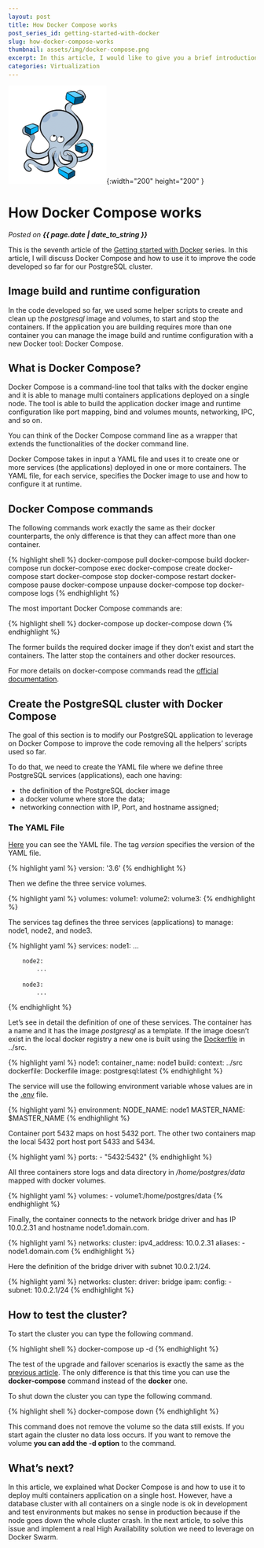```yaml
---
layout: post
title: How Docker Compose works
post_series_id: getting-started-with-docker
slug: how-docker-compose-works
thumbnail: assets/img/docker-compose.png
excerpt: In this article, I would like to give you a brief introduction to Kubernetes and how to deploy applications on it.
categories: Virtualization
---
```


![How Docker Compose works](assets/img/docker-compose.png){:width="200" height="200" }

# How Docker Compose works
_Posted on **{{ page.date | date_to_string }}**_

This is the seventh article of the [Getting started with Docker](getting-started-with-docker) series. In this article, I will discuss Docker Compose and how to use it to improve the code developed so far for our PostgreSQL cluster.

## Image build and runtime configuration

In the code developed so far, we used some helper scripts to create and clean up the _postgresql_ image and volumes, to start and stop the containers. If the application you are building requires more than one container you can manage the image build and runtime configuration with a new Docker tool: Docker Compose.

## What is Docker Compose?

Docker Compose is a command-line tool that talks with the docker engine and it is able to manage multi containers applications deployed on a single node. The tool is able to build the application docker image and runtime configuration like port mapping, bind and volumes mounts, networking, IPC, and so on.

You can think of the Docker Compose command line as a wrapper that extends the functionalities of the docker command line.

Docker Compose takes in input a YAML file and uses it to create one or more services (the applications) deployed in one or more containers. The YAML file, for each service, specifies the Docker image to use and how to configure it at runtime.

## Docker Compose commands

The following commands work exactly the same as their docker counterparts, the only difference is that they can affect more than one container.

{% highlight shell %}
    docker-compose pull
    docker-compose build
    docker-compose run
    docker-compose exec
    docker-compose create
    docker-compose start
    docker-compose stop
    docker-compose restart
    docker-compose pause
    docker-compose unpause
    docker-compose top
    docker-compose logs
{% endhighlight %}

The most important Docker Compose commands are:

{% highlight shell %}
    docker-compose up
    docker-compose down
{% endhighlight %}

The former builds the required docker image if they don’t exist and start the containers. The latter stop the containers and other docker resources.

For more details on docker-compose commands read the [official documentation](https://docs.docker.com/compose/reference/overview/).

## Create the PostgreSQL cluster with Docker Compose

The goal of this section is to modify our PostgreSQL application to leverage on Docker Compose to improve the code removing all the helpers’ scripts used so far.

To do that, we need to create the YAML file where we define three PostgreSQL services (applications), each one having:

-   the definition of the PostgreSQL docker image
-   a docker volume where store the data;
-   networking connection with IP, Port, and hostname assigned;

### The YAML File

[Here](https://github.com/sasadangelo/docker-tutorials/blob/master/postgresql-cluster-compose/docker-compose/docker-compose.yml) you can see the YAML file. The tag _version_ specifies the version of the YAML file.

{% highlight yaml %}
    version: '3.6'
{% endhighlight %}

Then we define the three service volumes.

{% highlight yaml %}
    volumes:
        volume1:
        volume2:
        volume3:
{% endhighlight %}

The services tag defines the three services (applications) to manage: node1, node2, and node3.

{% highlight yaml %}
    services:
        node1:
            ...

        node2:
            ...

        node3:
            ...
{% endhighlight %}

Let’s see in detail the definition of one of these services. The container has a name and it has the image _postgresql_ as a template. If the image doesn’t exist in the local docker registry a new one is built using the [Dockerfile](https://github.com/sasadangelo/docker-tutorials/blob/master/postgresql-cluster-compose/src/Dockerfile) in ../src.

{% highlight yaml %}
    node1:
        container_name: node1
        build:
            context: ../src
            dockerfile: Dockerfile
            image: postgresql:latest
{% endhighlight %}

The service will use the following environment variable whose values are in the [.env](https://github.com/sasadangelo/docker-tutorials/blob/master/postgresql-cluster-compose/docker-compose/.env) file.

{% highlight yaml %}
    environment:
        NODE_NAME: node1
        MASTER_NAME: $MASTER_NAME
{% endhighlight %}

Container port 5432 maps on host 5432 port. The other two containers map the local 5432 port host port 5433 and 5434.

{% highlight yaml %}
    ports:
        - "5432:5432"
{% endhighlight %}

All three containers store logs and data directory in _/home/postgres/data_ mapped with docker volumes.

{% highlight yaml %}
    volumes:
        - volume1:/home/postgres/data
{% endhighlight %}

Finally, the container connects to the network bridge driver and has IP 10.0.2.31 and hostname node1.domain.com.

{% highlight yaml %}
    networks:
        cluster:
            ipv4_address: 10.0.2.31
            aliases:
                - node1.domain.com
{% endhighlight %}

Here the definition of the bridge driver with subnet 10.0.2.1/24.

{% highlight yaml %}
    networks:
        cluster:
            driver: bridge
            ipam:
                config:
                    - subnet: 10.0.2.1/24
{% endhighlight %}

## How to test the cluster?

To start the cluster you can type the following command.

{% highlight shell %}
docker-compose up -d
{% endhighlight %}

The test of the upgrade and failover scenarios is exactly the same as the [previous article](how-docker-volumes-works). The only difference is that this time you can use the **docker-compose** command instead of the **docker** one.

To shut down the cluster you can type the following command.

{% highlight shell %}
docker-compose down
{% endhighlight %}

This command does not remove the volume so the data still exists. If you start again the cluster no data loss occurs. If you want to remove the volume **you can add the -d option** to the command.

## What’s next?

In this article, we explained what Docker Compose is and how to use it to deploy multi containers application on a single host. However, have a database cluster with all containers on a single node is ok in development and test environments but makes no sense in production because if the node goes down the whole cluster crash. In the next article, to solve this issue and implement a real High Availability solution we need to leverage on Docker Swarm.